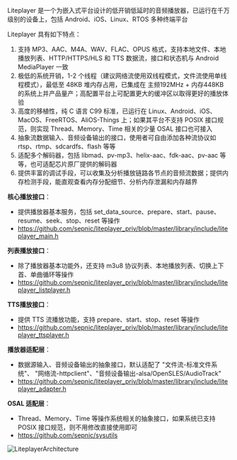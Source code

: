 Liteplayer 是一个为嵌入式平台设计的低开销低延时的音频播放器，已运行在千万级别的设备上，包括 Android、iOS、Linux、RTOS 多种终端平台

Liteplayer 具有如下特点：
1. 支持 MP3、AAC、M4A、WAV、FLAC、OPUS 格式，支持本地文件、本地播放列表、HTTP/HTTPS/HLS 和 TTS 数据流，接口和状态机与 Android MediaPlayer 一致
2. 极低的系统开销，1-2 个线程（建议网络流使用双线程模式，文件流使用单线程模式），最低至 48KB 堆内存占用，已集成在 主频192MHz + 内存448KB 的系统上并产品量产；高配置平台上可配置更大的缓冲区以取得更好的播放体验
3. 高度的移植性，纯 C 语言 C99 标准，已运行在 Linux、Android、iOS、MacOS、FreeRTOS、AliOS-Things 上；如果其平台不支持 POSIX 接口规范，则实现 Thread、Memory、Time 相关的少量 OSAL 接口也可接入
4. 抽象流数据输入、音频设备输出的接口，使用者可自由添加各种流协议如 rtsp、rtmp、sdcardfs、flash 等等
5. 适配多个解码器，包括 libmad、pv-mp3、helix-aac、fdk-aac、pv-aac 等等，也可适配芯片原厂提供的解码器
6. 提供丰富的调试手段，可以收集及分析播放链路各节点的音频流数据；提供内存检测手段，能直观查看内存分配细节、分析内存泄漏和内存越界

**核心播放接口**：
- 提供播放器基本服务，包括 set_data_source、prepare、start、pause、resume、seek、stop、reset 等操作
- https://github.com/sepnic/liteplayer_priv/blob/master/library/include/liteplayer_main.h

**列表播放接口**：
- 除了播放器基本功能外，还支持 m3u8 协议列表、本地播放列表、切换上下首、单曲循环等操作
- https://github.com/sepnic/liteplayer_priv/blob/master/library/include/liteplayer_listplayer.h

**TTS播放接口**：
- 提供 TTS 流播放功能，支持 prepare、start、stop、reset 等操作
- https://github.com/sepnic/liteplayer_priv/blob/master/library/include/liteplayer_ttsplayer.h

**播放器适配层**：
- 数据源输入、音频设备输出的抽象接口，默认适配了 "文件流-标准文件系统"、 "网络流-httpclient"、"音频设备输出-alsa/OpenSLES/AudioTrack"
- https://github.com/sepnic/liteplayer_priv/blob/master/library/include/liteplayer_adapter.h

**OSAL 适配层**：
- Thread、Memory、Time 等操作系统相关的抽象接口，如果系统已支持 POSIX 接口规范，则不用修改直接使用即可
- https://github.com/sepnic/sysutils

![LiteplayerArchitecture](https://github.com/sepnic/liteplayer_priv/blob/master/Liteplayer.png)
